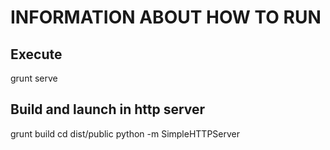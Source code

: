 # INFORMATION ABOUT HOW TO RUN

## Execute
grunt serve

## Build and launch in http server
grunt build
cd dist/public
python -m SimpleHTTPServer